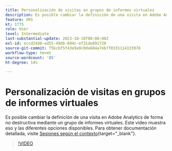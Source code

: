 ```yaml
---
title: Personalización de visitas en grupos de informes virtuales
description: Es posible cambiar la definición de una visita en Adobe Analytics de forma no destructiva mediante un grupo de informes virtuales. Este vídeo muestra eso y las diferentes opciones disponibles.
feature: VRS
kt: 1775
role: User
level: Intermediate
last-substantial-update: 2023-10-18T00:00:00Z
exl-id: eccd24d8-ed55-49db-894c-ef31de891728
source-git-commit: f5bcbf5f43e9a9c0de604a7eb7f0331114133978
workflow-type: tm+mt
source-wordcount: '85'
ht-degree: 14%

---
```


# Personalización de visitas en grupos de informes virtuales

Es posible cambiar la definición de una visita en Adobe Analytics de forma no destructiva mediante un grupo de informes virtuales. Este vídeo muestra eso y las diferentes opciones disponibles. Para obtener documentación detallada, visite [Sesiones según el contexto](https://experienceleague.adobe.com/docs/analytics/components/virtual-report-suites/vrs-mobile-visit-processing.html){target="_blank"}.

>[!VIDEO](https://video.tv.adobe.com/v/23545/?quality=12&learn=on)
